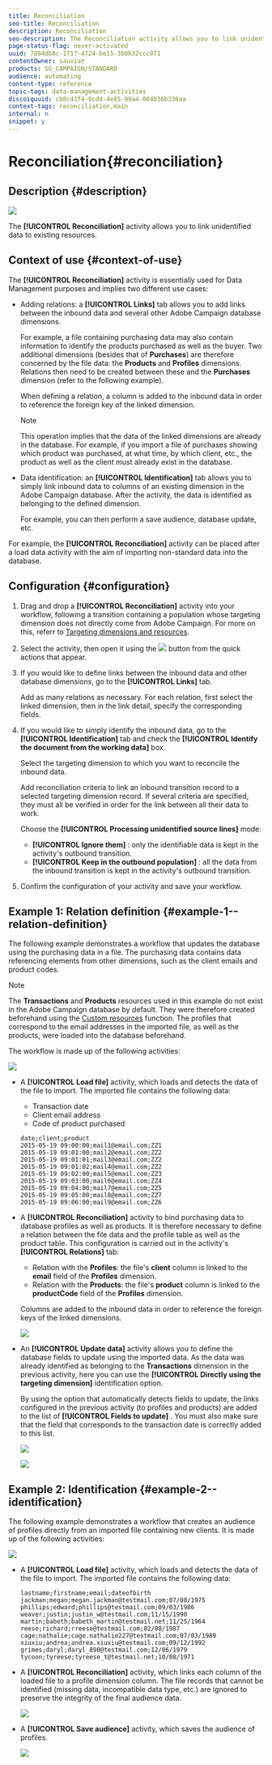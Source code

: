 ```yaml
---
title: Reconciliation
seo-title: Reconciliation
description: Reconciliation
seo-description: The Reconciliation activity allows you to link unidentified data to existing resources.
page-status-flag: never-activated
uuid: 7884db8c-1717-4724-be15-3b0b32ccc071
contentOwner: sauviat
products: SG_CAMPAIGN/STANDARD
audience: automating
content-type: reference
topic-tags: data-management-activities
discoiquuid: cb8c43f4-9cdd-4e85-99a4-004b36b336aa
context-tags: reconciliation,main
internal: n
snippet: y
---
```


# Reconciliation{#reconciliation}

## Description {#description}

![](assets/reconciliation.png)

The **[!UICONTROL Reconciliation]** activity allows you to link unidentified data to existing resources.

## Context of use {#context-of-use}

The **[!UICONTROL Reconciliation]** activity is essentially used for Data Management purposes and implies two different use cases:

* Adding relations: a **[!UICONTROL Links]** tab allows you to add links between the inbound data and several other Adobe Campaign database dimensions.

  For example, a file containing purchasing data may also contain information to identify the products purchased as well as the buyer. Two additional dimensions (besides that of **Purchases**) are therefore concerned by the file data: the **Products** and **Profiles** dimensions. Relations then need to be created between these and the **Purchases** dimension (refer to the following example).

  When defining a relation, a column is added to the inbound data in order to reference the foreign key of the linked dimension.

  >[!NOTE]
  >
  >This operation implies that the data of the linked dimensions are already in the database. For example, if you import a file of purchases showing which product was purchased, at what time, by which client, etc., the product as well as the client must already exist in the database.

* Data identification: an **[!UICONTROL Identification]** tab allows you to simply link inbound data to columns of an existing dimension in the Adobe Campaign database. After the activity, the data is identified as belonging to the defined dimension.

  For example, you can then perform a save audience, database update, etc.

For example, the **[!UICONTROL Reconciliation]** activity can be placed after a load data activity with the aim of importing non-standard data into the database.

## Configuration {#configuration}

1. Drag and drop a **[!UICONTROL Reconciliation]** activity into your workflow, following a transition containing a population whose targeting dimension does not directly come from Adobe Campaign. For more on this, referr to [Targeting dimensions and resources](../../automating/using/query.md#targeting-dimensions-and-resources).
1. Select the activity, then open it using the ![](assets/edit_darkgrey-24px.png) button from the quick actions that appear.
1. If you would like to define links between the inbound data and other database dimensions, go to the **[!UICONTROL Links]** tab.

   Add as many relations as necessary. For each relation, first select the linked dimension, then in the link detail, specify the corresponding fields.

1. If you would like to simply identify the inbound data, go to the **[!UICONTROL Identification]** tab and check the **[!UICONTROL Identify the document from the working data]** box.

   Select the targeting dimension to which you want to reconcile the inbound data.

   Add reconciliation criteria to link an inbound transition record to a selected targeting dimension record. If several criteria are specified, they must all be verified in order for the link between all their data to work.

   Choose the **[!UICONTROL Processing unidentified source lines]** mode:

    * **[!UICONTROL Ignore them]** : only the identifiable data is kept in the activity's outbound transition.
    * **[!UICONTROL Keep in the outbound population]** : all the data from the inbound transition is kept in the activity's outbound transition.

1. Confirm the configuration of your activity and save your workflow.

## Example 1: Relation definition {#example-1--relation-definition}

The following example demonstrates a workflow that updates the database using the purchasing data in a file. The purchasing data contains data referencing elements from other dimensions, such as the client emails and product codes.

>[!NOTE]
>
>The **Transactions** and **Products** resources used in this example do not exist in the Adobe Campaign database by default. They were therefore created beforehand using the [Custom resources](../../developing/using/data-model-concepts.md) function. The profiles that correspond to the email addresses in the imported file, as well as the products, were loaded into the database beforehand.

The workflow is made up of the following activities:

![](assets/reconciliation_example1.png)

* A **[!UICONTROL Load file]** activity, which loads and detects the data of the file to import. The imported file contains the following data:

    * Transaction date
    * Client email address
    * Code of product purchased

  ```
  date;client;product
  2015-05-19 09:00:00;mail1@email.com;ZZ1
  2015-05-19 09:01:00;mail2@email.com;ZZ2
  2015-05-19 09:01:01;mail3@email.com;ZZ2
  2015-05-19 09:01:02;mail4@email.com;ZZ2
  2015-05-19 09:02:00;mail5@email.com;ZZ3
  2015-05-19 09:03:00;mail6@email.com;ZZ4
  2015-05-19 09:04:00;mail7@email.com;ZZ5
  2015-05-19 09:05:00;mail8@email.com;ZZ7
  2015-05-19 09:06:00;mail9@email.com;ZZ6
  ```

* A **[!UICONTROL Reconciliation]** activity to bind purchasing data to database profiles as well as products. It is therefore necessary to define a relation between the file data and the profile table as well as the product table. This configuration is carried out in the activity's **[!UICONTROL Relations]** tab:

    * Relation with the **Profiles**: the file's **client** column is linked to the **email** field of the **Profiles** dimension.
    * Relation with the **Products**: the file's **product** column is linked to the **productCode** field of the **Profiles** dimension.

  Columns are added to the inbound data in order to reference the foreign keys of the linked dimensions.

  ![](assets/reconciliation_example3.png)

* An **[!UICONTROL Update data]** activity allows you to define the database fields to update using the imported data. As the data was already identified as belonging to the **Transactions** dimension in the previous activity, here you can use the **[!UICONTROL Directly using the targeting dimension]** identification option.

  By using the option that automatically detects fields to update, the links configured in the previous activity (to profiles and products) are added to the list of **[!UICONTROL Fields to update]** . You must also make sure that the field that corresponds to the transaction date is correctly added to this list.

  ![](assets/reconciliation_example5.png)

  ![](assets/reconciliation_example4.png)

## Example 2: Identification {#example-2--identification}

The following example demonstrates a workflow that creates an audience of profiles directly from an imported file containing new clients. It is made up of the following activities:

![](assets/identification_example2.png)

* A **[!UICONTROL Load file]** activity, which loads and detects the data of the file to import. The imported file contains the following data:

  ```
  lastname;firstname;email;dateofbirth
  jackman;megan;megan.jackman@testmail.com;07/08/1975
  phillips;edward;phillips@testmail.com;09/03/1986
  weaver;justin;justin_w@testmail.com;11/15/1990
  martin;babeth;babeth_martin@testmail.net;11/25/1964
  reese;richard;rreese@testmail.com;02/08/1987
  cage;nathalie;cage.nathalie227@testmail.com;07/03/1989
  xiuxiu;andrea;andrea.xiuxiu@testmail.com;09/12/1992
  grimes;daryl;daryl_890@testmail.com;12/06/1979
  tycoon;tyreese;tyreese_t@testmail.net;10/08/1971
  ```

* A **[!UICONTROL Reconciliation]** activity, which links each column of the loaded file to a profile dimension column. The file records that cannot be identified (missing data, incompatible data type, etc.) are ignored to preserve the integrity of the final audience data.

  ![](assets/identification_example1.png)

* A **[!UICONTROL Save audience]** activity, which saves the audience of profiles.

  ![](assets/identification_example3.png)

